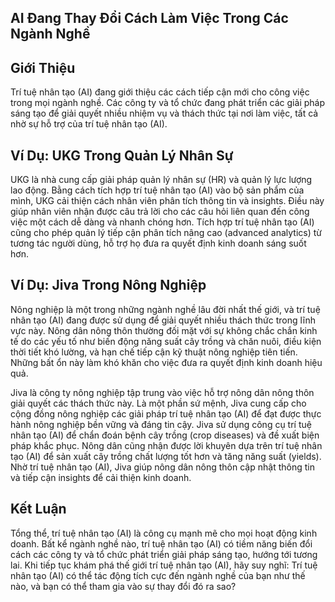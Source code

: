 ## AI Đang Thay Đổi Cách Làm Việc Trong Các Ngành Nghề

## Giới Thiệu

Trí tuệ nhân tạo (AI) đang giới thiệu các cách tiếp cận mới cho công việc trong mọi ngành nghề. Các công ty và tổ chức đang phát triển các giải pháp sáng tạo để giải quyết nhiều nhiệm vụ và thách thức tại nơi làm việc, tất cả nhờ sự hỗ trợ của trí tuệ nhân tạo (AI).

## Ví Dụ: UKG Trong Quản Lý Nhân Sự

UKG là nhà cung cấp giải pháp quản lý nhân sự (HR) và quản lý lực lượng lao động. Bằng cách tích hợp trí tuệ nhân tạo (AI) vào bộ sản phẩm của mình, UKG cải thiện cách nhân viên phân tích thông tin và insights. Điều này giúp nhân viên nhận được câu trả lời cho các câu hỏi liên quan đến công việc một cách dễ dàng và nhanh chóng hơn. Tích hợp trí tuệ nhân tạo (AI) cũng cho phép quản lý tiếp cận phân tích nâng cao (advanced analytics) từ tương tác người dùng, hỗ trợ họ đưa ra quyết định kinh doanh sáng suốt hơn.

## Ví Dụ: Jiva Trong Nông Nghiệp

Nông nghiệp là một trong những ngành nghề lâu đời nhất thế giới, và trí tuệ nhân tạo (AI) đang được sử dụng để giải quyết nhiều thách thức trong lĩnh vực này. Nông dân nông thôn thường đối mặt với sự không chắc chắn kinh tế do các yếu tố như biến động năng suất cây trồng và chăn nuôi, điều kiện thời tiết khó lường, và hạn chế tiếp cận kỹ thuật nông nghiệp tiên tiến. Những bất ổn này làm khó khăn cho việc đưa ra quyết định kinh doanh hiệu quả.

Jiva là công ty nông nghiệp tập trung vào việc hỗ trợ nông dân nông thôn giải quyết các thách thức này. Là một phần sứ mệnh, Jiva cung cấp cho cộng đồng nông nghiệp các giải pháp trí tuệ nhân tạo (AI) để đạt được thực hành nông nghiệp bền vững và đáng tin cậy. Jiva sử dụng công cụ trí tuệ nhân tạo (AI) để chẩn đoán bệnh cây trồng (crop diseases) và đề xuất biện pháp khắc phục. Nông dân cũng nhận được lời khuyên dựa trên trí tuệ nhân tạo (AI) để sản xuất cây trồng chất lượng tốt hơn và tăng năng suất (yields). Nhờ trí tuệ nhân tạo (AI), Jiva giúp nông dân nông thôn cập nhật thông tin và tiếp cận insights để cải thiện kinh doanh.

## Kết Luận

Tổng thể, trí tuệ nhân tạo (AI) là công cụ mạnh mẽ cho mọi hoạt động kinh doanh. Bất kể ngành nghề nào, trí tuệ nhân tạo (AI) có tiềm năng biến đổi cách các công ty và tổ chức phát triển giải pháp sáng tạo, hướng tới tương lai. Khi tiếp tục khám phá thế giới trí tuệ nhân tạo (AI), hãy suy nghĩ: Trí tuệ nhân tạo (AI) có thể tác động tích cực đến ngành nghề của bạn như thế nào, và bạn có thể tham gia vào sự thay đổi đó ra sao?